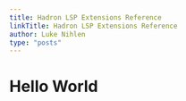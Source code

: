```yaml
---
title: Hadron LSP Extensions Reference
linkTitle: Hadron LSP Extensions Reference
author: Luke Nihlen
type: "posts"
---
```


# Hello World



